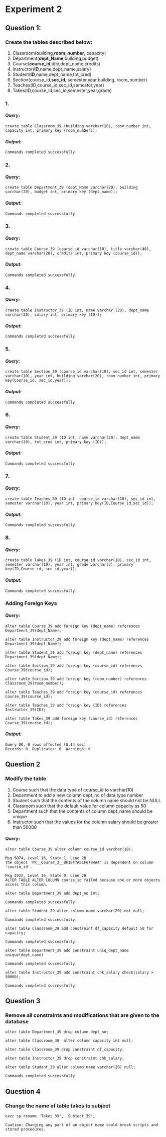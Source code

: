 # Experiment 2

## Question 1:

### **Create the tables described below:**

1. Classroom(building,**room_number**, capacity)
2. Department(**dept_Name**,building,budget)
3. Course(**course_id**,title,dept_name,credits)
4. Instructor(**ID**,name,dept_name,salary)
5. Student(**ID**,name,dept_name,tot_cred)
6. Section(course_id,**sec_id**, semester,year,building, room_number)
7. Teaches(ID,course_id,sec_id,semester,year)
8. Takes(ID,course_id,sec_id,semester,year,grade)

### 1.

#### _Query_:

`create table Classroom_39 (building varchar(20), room_number int, capacity int, primary key (room_number));`

#### _Output:_

`Commands completed successfully.`

### 2.

#### _Query_:

`create table Department_39 (dept_Name varchar(20), building varchar(20), budget int, primary key (dept_name));`

#### _Output:_

`Commands completed successfully.`

### 3.

#### _Query_:

`create table Course_39 (course_id varchar(10), title varchar(40), dept_name varchar(20), credits int, primary key (course_id));`

#### _Output:_

`Commands completed successfully.`

### 4.

#### _Query_:

`create table Instructor_39 (ID int, name varchar (20), dept_name varchar(20), salary int, primary key (ID));`

#### _Output:_

`Commands completed successfully.`

### 5.

#### _Query_:

`create table Section_39 (course_id varchar(10), sec_id int, semester varchar(10), year int, building varchar(20), room_number int, primary key(Course_id, sec_id,year));`

#### _Output:_

`Commands completed successfully.`

### 6.

#### _Query_:

`create table Student_39 (ID int, name varchar(20), dept_name varchar(20), tot_cred int, primary key (ID));`

#### _Output:_

`Commands completed successfully.`

### 7.

#### _Query_:

`create table Teaches_39 (ID int, course_id varchar(10), sec_id int, semester varchar(10), year int, primary key(ID,Course_id,sec_id));`

#### _Output:_

`Commands completed successfully.`

### 8.

#### _Query_:

`create table Takes_39 (ID int, course_id varchar(10), sec_id int, semester varchar(10), year int, grade varchar(3), primary key(ID,Course_id, sec_id,year));`

#### _Output:_

`Commands completed successfully.`

### Adding Foreign Keys

#### _Query_:


`alter table Course_39 add foreign key (dept_name) references Department_39(dept_Name);`

`alter table Instructor_39 add foreign key (dept_name) references Department_39(dept_Name);`

`alter table Student_39 add foreign key (dept_name) references Department_39(dept_Name);`

`alter table Section_39 add foreign key (course_id) references Course_39(course_id);`

`alter table Section_39 add foreign key (room_number) references Classroom_39(room_number);`

`alter table Teaches_39 add foreign key (course_id) references Course_39(course_id);`

`alter table Teaches_39 add foreign key (ID) references Instructor_39(ID);`

`alter table Takes_39 add foreign key (course_id) references Course_39(course_id);`


#### _Output:_

```
Query OK, 0 rows affected (0.14 sec)
Records: 0  Duplicates: 0  Warnings: 0
```

## Question 2

### **Modify the table**

1. Course such that the data type of course_id to varchar(10)
2. Department to add a new column dept_no of data type number
3. Student such that the contents of the column name should not be NULL
4. Classroom such that the default value for column capacity as 50
5. Department such that the contents of column dept_name should be unique
6. Instructor such that the values for the column salary should be greater than 50000

#### _Query_:

`alter table Course_39 alter column course_id varchar(10);`

```
Msg 5074, Level 16, State 1, Line 20
The object 'PK__Course_3__8F1EF7AE1F6784A4' is dependent on column 'course_id'.

Msg 4922, Level 16, State 9, Line 20
ALTER TABLE ALTER COLUMN course_id failed because one or more objects access this column.
```

`alter table Department_39 add dept_no int;`

```
Commands completed successfully.
```

`alter table Student_39 alter column name varchar(20) not null;`

```
Commands completed successfully.
```

`alter table Classroom_39 add constraint df_capacity default 50 for capacity;`

```
Commands completed successfully.
```

`alter table Department_39 add constraint uniq_dept_name unique(dept_name)`

```
Commands completed successfully.
```

`alter table Instructor_39 add constraint chk_salary check(salary > 50000);`

```
Commands completed successfully.
```

## Question 3
### **Remove all constraints and modifications that are given to the database**

`alter table Department_39 drop column dept_no;`

`alter table Classroom_39  alter column capacity int null;`

`alter table Classroom_39 drop constraint df_capacity;`

`alter table Instructor_39 drop constraint chk_salary;`

`alter table Student_39 alter column name varchar(20) null;`


```
Commands completed successfully.
```
## Question 4
### **Change the name of table takes to subject**

`exec sp_rename 'Takes_39', 'Subject_39';`
```
Caution: Changing any part of an object name could break scripts and stored procedures.
```
